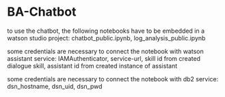 # BA-Chatbot

to use the chatbot, the following notebooks have to be embedded in a watson studio project: chatbot_public.ipynb, log_analysis_public.ipynb

some credentials are necessary to connect the notebook with watson assistant service: IAMAuthenticator, service-url, skill id from created dialogue skill, assistant id from created instance of assistant

some credentials are necessary to connect the notebook with db2 service: dsn_hostname, dsn_uid, dsn_pwd

